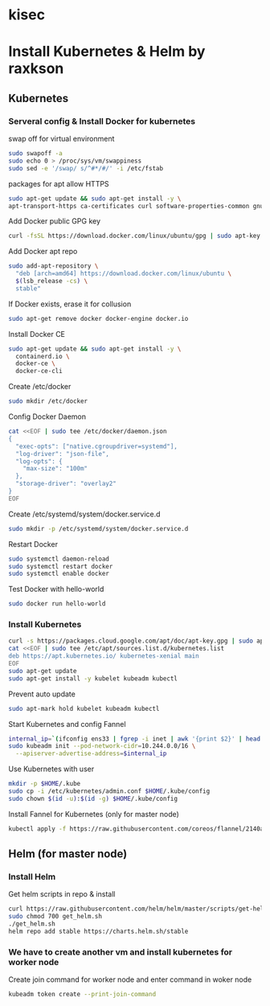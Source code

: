 # kisec

# Install Kubernetes & Helm by raxkson

## Kubernetes
### Serveral config & Install Docker for kubernetes
swap off for virtual environment
```bash
sudo swapoff -a
sudo echo 0 > /proc/sys/vm/swappiness
sudo sed -e '/swap/ s/^#*/#/' -i /etc/fstab
```

packages for apt allow HTTPS
```bash
sudo apt-get update && sudo apt-get install -y \
apt-transport-https ca-certificates curl software-properties-common gnupg2
```

Add Docker public GPG key
```bash
curl -fsSL https://download.docker.com/linux/ubuntu/gpg | sudo apt-key --keyring /etc/apt/trusted.gpg.d/docker.gpg add -
```

Add Docker apt repo
```bash
sudo add-apt-repository \
  "deb [arch=amd64] https://download.docker.com/linux/ubuntu \
  $(lsb_release -cs) \
  stable"
```

If Docker exists, erase it for collusion
```bash
sudo apt-get remove docker docker-engine docker.io
```

Install Docker CE
```bash
sudo apt-get update && sudo apt-get install -y \
  containerd.io \
  docker-ce \
  docker-ce-cli
```

Create /etc/docker
```bash
sudo mkdir /etc/docker
```

Config Docker Daemon
```bash
cat <<EOF | sudo tee /etc/docker/daemon.json
{
  "exec-opts": ["native.cgroupdriver=systemd"],
  "log-driver": "json-file",
  "log-opts": {
    "max-size": "100m"
  },
  "storage-driver": "overlay2"
}
EOF
```

Create /etc/systemd/system/docker.service.d
```bash
sudo mkdir -p /etc/systemd/system/docker.service.d
```

Restart Docker
```bash
sudo systemctl daemon-reload
sudo systemctl restart docker
sudo systemctl enable docker
```

Test Docker with hello-world
```bash
sudo docker run hello-world
```


### Install Kubernetes
```bash
curl -s https://packages.cloud.google.com/apt/doc/apt-key.gpg | sudo apt-key add -
cat <<EOF | sudo tee /etc/apt/sources.list.d/kubernetes.list
deb https://apt.kubernetes.io/ kubernetes-xenial main
EOF
sudo apt-get update
sudo apt-get install -y kubelet kubeadm kubectl
```

Prevent auto update
```bash
sudo apt-mark hold kubelet kubeadm kubectl
```

Start Kubernetes and config Fannel
```bash
internal_ip=`(ifconfig ens33 | fgrep -i inet | awk '{print $2}' | head -n 1)`
sudo kubeadm init --pod-network-cidr=10.244.0.0/16 \
  --apiserver-advertise-address=$internal_ip
```

Use Kubernetes with user
```bash
mkdir -p $HOME/.kube
sudo cp -i /etc/kubernetes/admin.conf $HOME/.kube/config
sudo chown $(id -u):$(id -g) $HOME/.kube/config
```

Install Fannel for Kubernetes (only for master node)
```bash
kubectl apply -f https://raw.githubusercontent.com/coreos/flannel/2140ac876ef134e0ed5af15c65e414cf26827915/Documentation/kube-flannel.yml
```

## Helm (for master node)
### Install Helm
Get helm scripts in repo & install
```bash
curl https://raw.githubusercontent.com/helm/helm/master/scripts/get-helm-3 > get_helm.sh
sudo chmod 700 get_helm.sh
./get_helm.sh
helm repo add stable https://charts.helm.sh/stable
```

### We have to create another vm and install kubernetes for worker node
Create join command for worker node and enter command in woker node
```bash
kubeadm token create --print-join-command
```
